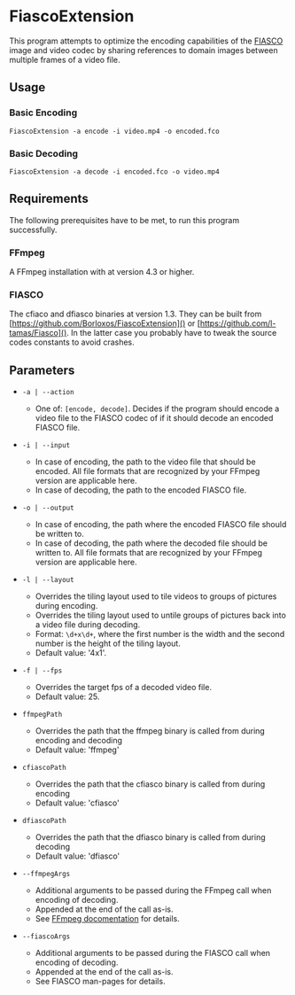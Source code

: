 # FiascoExtension

This program attempts to optimize the encoding capabilities of the [FIASCO](https://github.com/l-tamas/Fiasco) image and
video codec by sharing references to domain images between multiple frames of a video file.

## Usage

### Basic Encoding

```shell
FiascoExtension -a encode -i video.mp4 -o encoded.fco
```

### Basic Decoding

```shell
FiascoExtension -a decode -i encoded.fco -o video.mp4
```

## Requirements

The following prerequisites have to be met, to run this program successfully.

### FFmpeg

A FFmpeg installation with at version 4.3 or higher.

### FIASCO

The cfiaco and dfiasco binaries at version 1.3. They can be built from [https://github.com/Borloxos/FiascoExtension]()
or [https://github.com/l-tamas/Fiasco](). In the latter case you probably have to tweak the source codes constants to
avoid crashes.

## Parameters

- `-a | --action`
    - One of: `[encode, decode]`. Decides if the program should encode a video file to the FIASCO codec of if it should
      decode an encoded FIASCO file.

- `-i | --input`
    - In case of encoding, the path to the video file that should be encoded. All file formats that are recognized by
      your FFmpeg version are applicable here.
    - In case of decoding, the path to the encoded FIASCO file.

- `-o | --output`
    - In case of encoding, the path where the encoded FIASCO file should be written to.
    - In case of decoding, the path where the decoded file should be written to. All file formats that are recognized by
      your FFmpeg version are applicable here.

- `-l | --layout`
    - Overrides the tiling layout used to tile videos to groups of pictures during encoding.
    - Overrides the tiling layout used to untile groups of pictures back into a video file during decoding.
    - Format: `\d+x\d+`, where the first number is the width and the second number is the height of the tiling layout.
    - Default value: '4x1'.

- `-f | --fps`
    - Overrides the target fps of a decoded video file.
    - Default value: 25.

- `ffmpegPath`
    - Overrides the path that the ffmpeg binary is called from during encoding and decoding
    - Default value: 'ffmpeg'

- `cfiascoPath`
    - Overrides the path that the cfiasco binary is called from during encoding
    - Default value: 'cfiasco'

- `dfiascoPath`
    - Overrides the path that the dfiasco binary is called from during decoding
    - Default value: 'dfiasco'

- `--ffmpegArgs`
    - Additional arguments to be passed during the FFmpeg call when encoding of decoding.
    - Appended at the end of the call as-is.
    - See [FFmpeg docomentation](https://ffmpeg.org/ffmpeg.html) for details.

- `--fiascoArgs`
    - Additional arguments to be passed during the FIASCO call when encoding of decoding.
    - Appended at the end of the call as-is.
    - See FIASCO man-pages for details.
